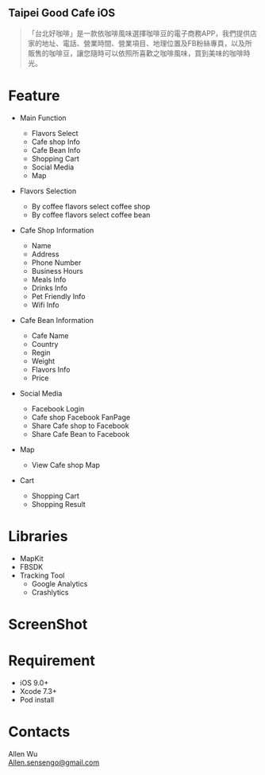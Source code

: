 ## Taipei Good Cafe iOS
> 「台北好咖啡」是一款依咖啡風味選擇咖啡豆的電子商務APP，我們提供店家的地址、電話、營業時間、營業項目、地理位置及FB粉絲專頁，以及所販售的咖啡豆，讓您隨時可以依照所喜歡之咖啡風味，買到美味的咖啡時光。

# Feature
  * Main Function
  	* Flavors Select 
  	* Cafe shop Info
  	* Cafe Bean Info
  	* Shopping Cart
  	* Social Media
  	* Map
	 
  * Flavors Selection
  	* By coffee flavors select coffee shop
  	* By coffee flavors select coffee bean
  
  * Cafe Shop Information
  	* Name
  	* Address
  	* Phone Number
  	* Business Hours
  	* Meals Info
  	* Drinks Info
  	* Pet Friendly Info
  	* Wifi Info

  * Cafe Bean Information
  	* Cafe Name
  	* Country
  	* Regin
  	* Weight
  	* Flavors Info
  	* Price

  * Social Media
  	* Facebook Login	
  	* Cafe shop Facebook FanPage 
  	* Share Cafe shop to Facebook
  	* Share Cafe Bean to Facebook

  * Map
  	* View Cafe shop Map

  * Cart
  	* Shopping Cart
  	* Shopping Result 
  	   
# Libraries
  * MapKit
  * FBSDK
  * Tracking Tool
    * Google Analytics
    * Crashlytics


# ScreenShot



# Requirement
  * iOS 9.0+
  * Xcode 7.3+
  * Pod install

# Contacts
Allen Wu
<br>Allen.sensengo@gmail.com
